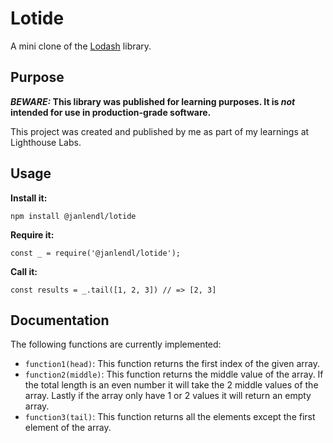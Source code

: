 # Lotide

A mini clone of the [Lodash](https://lodash.com) library.

## Purpose

**_BEWARE:_ This library was published for learning purposes. It is _not_ intended for use in production-grade software.**

This project was created and published by me as part of my learnings at Lighthouse Labs. 

## Usage

**Install it:**

`npm install @janlendl/lotide`

**Require it:**

`const _ = require('@janlendl/lotide');`

**Call it:**

`const results = _.tail([1, 2, 3]) // => [2, 3]`

## Documentation

The following functions are currently implemented:

* `function1(head)`: This function returns the first index of the given array.
* `function2(middle)`: This function returns the middle value of the array. If the total length is an even number it will take the 2 middle values of the array. Lastly if the array only have 1 or 2 values it will return an empty array.
* `function3(tail)`: This function returns all the elements except the first element of the array.